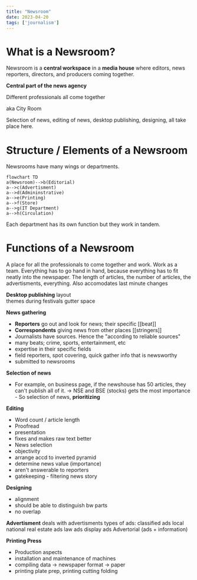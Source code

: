 ```yaml
---
title: "Newsroom"
date: 2023-04-20
tags: ['journalism']
---
```


# What is a Newsroom?

Newsroom is a **central workspace** in a **media house** where editors, news reporters, directors, and producers coming together. 

**Central part of the news agency**

Different professionals all come together 

aka City Room 

Selection of news, editing of news, desktop publishing, designing, all take place here. 

# Structure / Elements of a Newsroom
Newsrooms have many wings or departments. 

```mermaid
flowchart TD
a(Newsroom)-->b(Editorial)
a-->c(Advertisment)
a-->d(Admininstrative)
a-->e(Printing)
a-->f(Store)
a-->g(IT Department)
a-->h(Circulation)
```

Each department has its own function but they work in tandem. 

# Functions of a Newsroom 

A place for all the professionals to come together and work. Work as a team. Everything has to go hand in hand, because everything has to fit neatly into the newspaper. The length of articles, the number of articles, the advertisments, everything. Also accomodates last minute changes

**Desktop publishing** 
  layout  
  themes during festivals
  gutter space

**News gathering**
- **Reporters** go out and look for news; their specific [[beat]]
- **Correspondents** giving news from other places    [[stringers]] 
- Journalists have sources. Hence the "according to reliable sources"
- many beats; crime, sports, entertainment, etc
- expertise in their specific fields
- field reporters, spot covering, quick gather info that is newsworthy
- submitted to newsrooms

**Selection of news**
  - For example, on business page, if the newshouse has 50 articles, they can't publish all of it.  -> NSE and BSE (stocks) gets the most importance - So selection of news, **prioritizing**

**Editing**
- Word count / article length   
- Proofread
- presentation 
- fixes and makes raw text better
- News selection
- objectivity
- arrange accd to inverted pyramid
- determine news value (importance)
- aren't answerable to reporters
- gatekeeping - filtering news story

**Designing**
  - alignment
  - should be able to distinguish bw parts 
  - no overlap 

**Advertisment**
deals with advertisments
types of ads: 
	classified ads
	local
	national
	real estate ads
	law ads
	display ads
	Advertorial (ads + information)


**Printing Press**
- Production aspects
- installation and maintenance of machines
- compiling data -> newspaper format -> paper
- printing plate prep, printing cutting folding
